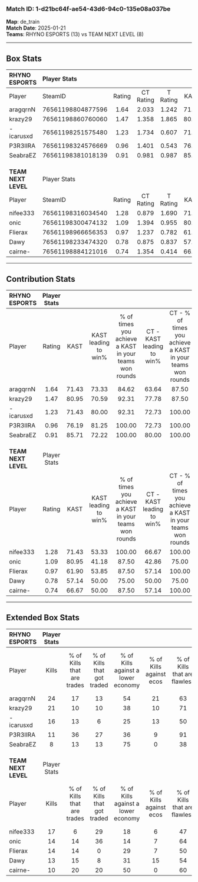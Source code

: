 ### Match ID: 1-d21bc64f-ae54-43d6-94c0-135e08a037be  
**Map**: de_train  
**Match Date**: 2025-01-21  
**Teams**: RHYNO ESPORTS (13) vs TEAM NEXT LEVEL (8)  

---  

## Box Stats  

| **RHYNO ESPORTS**   | Player Stats      |        |           |          |       |       |       |         |        |      |     |
| :- | :- | :-: | :-: | :-: | :-: | :-: | :-: | :-: | :-: | :-: | :-: |
| Player              | SteamID           | Rating | CT Rating | T Rating | KAST  |  ADR  | Kills | Assists | Deaths | K/D  | HS% |
| aragqrnN            | 76561198804877596 |  1.64  |   2.033   |  1.242   | 71.43 | 111.4 |  24   |    4    |   12   | 2.00 | 50  |
| krazy29             | 76561198860760060 |  1.47  |   1.358   |  1.865   | 80.95 | 98.0  |  21   |    5    |   15   | 1.40 | 42  |
| -icarusxd           | 76561198251575480 |  1.23  |   1.734   |  0.607   | 71.43 | 87.8  |  16   |    7    |   13   | 1.23 | 43  |
| P3R3IIRA            | 76561198324576669 |  0.96  |   1.401   |  0.543   | 76.19 | 53.9  |  11   |    4    |   12   | 0.92 | 27  |
| SeabraEZ            | 76561198381018139 |  0.91  |   0.981   |  0.987   | 85.71 | 75.0  |   8   |   12    |   16   | 0.50 | 37  |
|                     |                   |        |           |          |       |       |       |         |        |      |     |
|                     |                   |        |           |          |       |       |       |         |        |      |     |
|                     |                   |        |           |          |       |       |       |         |        |      |     |
| **TEAM NEXT LEVEL** | Player Stats      |        |           |          |       |       |       |         |        |      |     |
| Player              | SteamID           | Rating | CT Rating | T Rating | KAST  |  ADR  | Kills | Assists | Deaths | K/D  | HS% |
| nifee333            | 76561198316034540 |  1.28  |   0.879   |  1.690   | 71.43 | 106.5 |  17   |    2    |   14   | 1.21 | 64  |
| onic                | 76561198300474132 |  1.09  |   1.394   |  0.955   | 80.95 | 76.8  |  14   |    5    |   16   | 0.88 | 50  |
| Flierax             | 76561198966656353 |  0.97  |   1.237   |  0.782   | 61.90 | 77.0  |  14   |    4    |   15   | 0.93 | 42  |
| Dawy                | 76561198233474320 |  0.78  |   0.875   |  0.837   | 57.14 | 65.9  |  13   |    2    |   18   | 0.72 | 53  |
| cairne-             | 76561198884121016 |  0.74  |   1.354   |  0.414   | 66.67 | 57.7  |  10   |    5    |   17   | 0.59 | 60  |
---  

## Contribution Stats  

| **RHYNO ESPORTS**   | Player Stats |       |                      |                                                        |                           |                                                             |                          |                                                            |
| :- | :-: | :-: | :-: | :-: | :-: | :-: | :-: | :-: |
| Player              |    Rating    | KAST  | KAST leading to win% | % of times you achieve a KAST in your teams won rounds | CT - KAST leading to win% | CT - % of times you achieve a KAST in your teams won rounds | T - KAST leading to win% | T - % of times you achieve a KAST in your teams won rounds |
| aragqrnN            |     1.64     | 71.43 |        73.33         |                         84.62                          |           63.64           |                            87.50                            |          100.00          |                           80.00                            |
| krazy29             |     1.47     | 80.95 |        70.59         |                         92.31                          |           77.78           |                            87.50                            |          62.50           |                           100.00                           |
| -icarusxd           |     1.23     | 71.43 |        80.00         |                         92.31                          |           72.73           |                           100.00                            |          100.00          |                           80.00                            |
| P3R3IIRA            |     0.96     | 76.19 |        81.25         |                         100.00                         |           72.73           |                           100.00                            |          100.00          |                           100.00                           |
| SeabraEZ            |     0.91     | 85.71 |        72.22         |                         100.00                         |           80.00           |                           100.00                            |          62.50           |                           100.00                           |
|                     |              |       |                      |                                                        |                           |                                                             |                          |                                                            |
|                     |              |       |                      |                                                        |                           |                                                             |                          |                                                            |
|                     |              |       |                      |                                                        |                           |                                                             |                          |                                                            |
| **TEAM NEXT LEVEL** | Player Stats |       |                      |                                                        |                           |                                                             |                          |                                                            |
| Player              |    Rating    | KAST  | KAST leading to win% | % of times you achieve a KAST in your teams won rounds | CT - KAST leading to win% | CT - % of times you achieve a KAST in your teams won rounds | T - KAST leading to win% | T - % of times you achieve a KAST in your teams won rounds |
| nifee333            |     1.28     | 71.43 |        53.33         |                         100.00                         |           66.67           |                           100.00                            |          44.44           |                           100.00                           |
| onic                |     1.09     | 80.95 |        41.18         |                         87.50                          |           42.86           |                            75.00                            |          40.00           |                           100.00                           |
| Flierax             |     0.97     | 61.90 |        53.85         |                         87.50                          |           57.14           |                           100.00                            |          50.00           |                           75.00                            |
| Dawy                |     0.78     | 57.14 |        50.00         |                         75.00                          |           50.00           |                            75.00                            |          50.00           |                           75.00                            |
| cairne-             |     0.74     | 66.67 |        50.00         |                         87.50                          |           57.14           |                           100.00                            |          42.86           |                           75.00                            |
---  

## Extended Box Stats  

| **RHYNO ESPORTS**   | Player Stats |                            |                            |                                    |                         |                              |                                 |        |                             |                                     |                          |                               |                            |
| :- | :-: | :-: | :-: | :-: | :-: | :-: | :-: | :-: | :-: | :-: | :-: | :-: | :-: |
| Player              |    Kills     | % of Kills that are trades | % of Kills that got traded | % of Kills against a lower economy | % of Kills against ecos | % of Kills that are flawless | % of Kills that are close duels | Deaths | % of Deaths that get traded | % of Deaths against a lower economy | % of Deaths against ecos | % of Deaths that are flawless | % of Deaths that are close |
| aragqrnN            |      24      |             17             |             13             |                 54                 |           21            |              63              |                8                |   12   |             17              |                 33                  |            8             |              50               |             17             |
| krazy29             |      21      |             10             |             10             |                 38                 |           10            |              71              |                0                |   15   |             27              |                 27                  |            7             |              80               |             0              |
| -icarusxd           |      16      |             13             |             6              |                 25                 |           13            |              50              |                6                |   13   |              8              |                 31                  |            0             |              54               |             8              |
| P3R3IIRA            |      11      |             36             |             27             |                 36                 |            9            |              91              |                0                |   12   |             25              |                 17                  |            0             |              75               |             8              |
| SeabraEZ            |      8       |             13             |             13             |                 75                 |            0            |              38              |               13                |   16   |             19              |                 31                  |            6             |              19               |             31             |
|                     |              |                            |                            |                                    |                         |                              |                                 |        |                             |                                     |                          |                               |                            |
|                     |              |                            |                            |                                    |                         |                              |                                 |        |                             |                                     |                          |                               |                            |
|                     |              |                            |                            |                                    |                         |                              |                                 |        |                             |                                     |                          |                               |                            |
| **TEAM NEXT LEVEL** | Player Stats |                            |                            |                                    |                         |                              |                                 |        |                             |                                     |                          |                               |                            |
| Player              |    Kills     | % of Kills that are trades | % of Kills that got traded | % of Kills against a lower economy | % of Kills against ecos | % of Kills that are flawless | % of Kills that are close duels | Deaths | % of Deaths that get traded | % of Deaths against a lower economy | % of Deaths against ecos | % of Deaths that are flawless | % of Deaths that are close |
| nifee333            |      17      |             6              |             29             |                 18                 |            6            |              47              |               12                |   14   |             14              |                 14                  |            0             |              50               |             14             |
| onic                |      14      |             14             |             36             |                 14                 |            7            |              64              |                0                |   16   |             13              |                 13                  |            0             |              75               |             0              |
| Flierax             |      14      |             14             |             0              |                 29                 |            7            |              50              |               29                |   15   |              0              |                  7                  |            0             |              73               |             0              |
| Dawy                |      13      |             15             |             8              |                 31                 |           15            |              54              |               15                |   18   |             17              |                 11                  |            0             |              67               |             0              |
| cairne-             |      10      |             20             |             20             |                 50                 |            0            |              60              |               10                |   17   |             18              |                 18                  |            6             |              53               |             12             |
